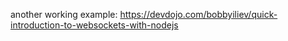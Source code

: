 another working example: https://devdojo.com/bobbyiliev/quick-introduction-to-websockets-with-nodejs